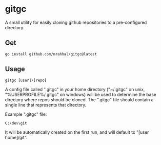# gitgc

A small utility for easily cloning github repositories to a pre-configured directory.

## Get

```
go install github.com/mrahhal/gitgc@latest
```

## Usage

```
gitgc [user]/[repo]
```

A config file called ".gitgc" in your home directory ("~/.gitgc" on unix, "%USERPROFILE%/.gitgc" on windows) will be used to determine the base directory where repos should be cloned. The ".gitgc" file should contain a single line that represents that directory.

Example ".gitgc" file:

```
C:\dev\git
```

It will be automatically created on the first run, and will default to "[user home]/git".
